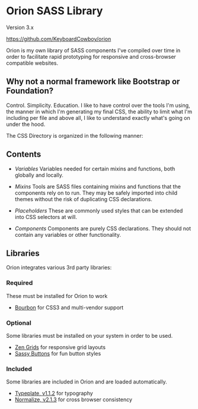# Orion SASS Library
Version 3.x

https://github.com/KeyboardCowboy/orion

Orion is my own library of SASS components I've compiled over time in order
to facilitate rapid prototyping for responsive and cross-browser compatible
websites.

## Why not a normal framework like Bootstrap or Foundation?
Control. Simplicity.  Education.  I like to have control over the tools I'm using,
the manner in which I'm generating my final CSS, the ability to limit what I'm
including per file and above all, I like to understand exactly what's going on
under the hood.

The CSS Directory is organized in the following manner:

## Contents

- *Variables*
  Variables needed for certain mixins and functions, both globally and locally.

- *Mixins*
  Tools are SASS files containing mixins and functions that the
  components rely on to run.  They may be safely imported into child themes
  without the risk of duplicating CSS declarations.

- *Placeholders*
  These are commonly used styles that can be extended into CSS selectors at will.

- *Components*
  Components are purely CSS declarations.  They should not contain any variables
  or other functionality.

## Libraries
Orion integrates various 3rd party libraries:

### Required
These must be installed for Orion to work
- [Bourbon](http://bourbon.io) for CSS3 and multi-vendor support

### Optional
Some libraries must be installed on your system in order to be used.
- [Zen Grids](http://zengrids.com) for responsive grid layouts
- [Sassy Buttons](http://jaredhardy.com/sassy-buttons) for fun button styles

### Included
Some libraries are included in Orion and are loaded automatically.
- [Typeplate, v1.1.2](http://typeplate.com) for typography
- [Normalize, v2.1.3](http://necolas.github.io/normalize.css) for cross browser consistency
